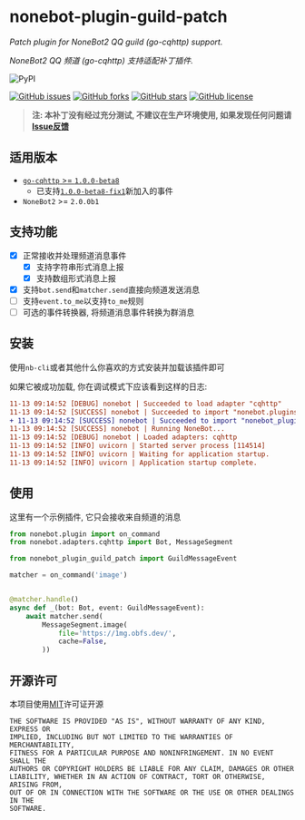 # nonebot-plugin-guild-patch

*Patch plugin for NoneBot2 QQ guild (go-cqhttp) support.*

*NoneBot2 QQ 频道 (go-cqhttp) 支持适配补丁插件.*

![PyPI](https://img.shields.io/pypi/v/nonebot-plugin-guild-patch?style=for-the-badge)

[![GitHub issues](https://img.shields.io/github/issues/mnixry/nonebot-plugin-guild-patch)](https://github.com/mnixry/nonebot-plugin-guild-patch/issues)
[![GitHub forks](https://img.shields.io/github/forks/mnixry/nonebot-plugin-guild-patch)](https://github.com/mnixry/nonebot-plugin-guild-patch/network)
[![GitHub stars](https://img.shields.io/github/stars/mnixry/nonebot-plugin-guild-patch)](https://github.com/mnixry/nonebot-plugin-guild-patch/stargazers)
[![GitHub license](https://img.shields.io/github/license/mnixry/nonebot-plugin-guild-patch)](https://github.com/mnixry/nonebot-plugin-guild-patch/blob/main/LICENSE)

> **注: 本补丁没有经过充分测试, 不建议在生产环境使用, 如果发现任何问题请[Issue反馈](https://github.com/mnixry/nonebot-plugin-guild-patch/issues/new/choose)**

## 适用版本

- [`go-cqhttp` >= `1.0.0-beta8`](https://github.com/Mrs4s/go-cqhttp/releases/tag/v1.0.0-beta8)
  - 已支持[`1.0.0-beta8-fix1`](https://github.com/Mrs4s/go-cqhttp/releases/tag/v1.0.0-beta8-fix1)新加入的事件
- `NoneBot2` >= `2.0.0b1`

## 支持功能

- [x] 正常接收并处理频道消息事件
  - [x] 支持字符串形式消息上报
  - [x] 支持数组形式消息上报
- [x] 支持`bot.send`和`matcher.send`直接向频道发送消息
- [ ] 支持`event.to_me`以支持`to_me`规则
- [ ] 可选的事件转换器, 将频道消息事件转换为群消息

## 安装

使用`nb-cli`或者其他什么你喜欢的方式安装并加载该插件即可

如果它被成功加载, 你在调试模式下应该看到这样的日志:

```diff
11-13 09:14:52 [DEBUG] nonebot | Succeeded to load adapter "cqhttp"
11-13 09:14:52 [SUCCESS] nonebot | Succeeded to import "nonebot.plugins.echo"
+ 11-13 09:14:52 [SUCCESS] nonebot | Succeeded to import "nonebot_plugin_guild_patch"
11-13 09:14:52 [SUCCESS] nonebot | Running NoneBot...
11-13 09:14:52 [DEBUG] nonebot | Loaded adapters: cqhttp
11-13 09:14:52 [INFO] uvicorn | Started server process [114514]
11-13 09:14:52 [INFO] uvicorn | Waiting for application startup.
11-13 09:14:52 [INFO] uvicorn | Application startup complete.
```

## 使用

这里有一个示例插件, 它只会接收来自频道的消息

```python
from nonebot.plugin import on_command
from nonebot.adapters.cqhttp import Bot, MessageSegment

from nonebot_plugin_guild_patch import GuildMessageEvent

matcher = on_command('image')


@matcher.handle()
async def _(bot: Bot, event: GuildMessageEvent):
    await matcher.send(
        MessageSegment.image(
            file='https://1mg.obfs.dev/',
            cache=False,
        ))
```

## 开源许可

本项目使用[MIT](./LICENSE)许可证开源

    THE SOFTWARE IS PROVIDED "AS IS", WITHOUT WARRANTY OF ANY KIND, EXPRESS OR
    IMPLIED, INCLUDING BUT NOT LIMITED TO THE WARRANTIES OF MERCHANTABILITY,
    FITNESS FOR A PARTICULAR PURPOSE AND NONINFRINGEMENT. IN NO EVENT SHALL THE
    AUTHORS OR COPYRIGHT HOLDERS BE LIABLE FOR ANY CLAIM, DAMAGES OR OTHER
    LIABILITY, WHETHER IN AN ACTION OF CONTRACT, TORT OR OTHERWISE, ARISING FROM,
    OUT OF OR IN CONNECTION WITH THE SOFTWARE OR THE USE OR OTHER DEALINGS IN THE
    SOFTWARE.
